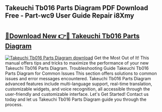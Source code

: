 ## Takeuchi Tb016 Parts Diagram PDF Download Free - Part-wc9 User Guide Repair i8Xmy

# <h2><a href="http://dfodd05.blite.top/?on=Takeuchi+Tb016+Parts+Diagram">🔗Download New 👉🔴 Takeuchi Tb016 Parts Diagram</a></h2>

[![Takeuchi Tb016 Parts Diagram download](https://i.imgur.com/lujVjoI.png)](http://dfodd05.blite.top/?on=Takeuchi+Tb016+Parts+Diagram)
Get the Most Out of It! This manual offers tips and tricks to maximize the performance of your new Takeuchi Tb016 Parts Diagram. Troubleshooting Guide Takeuchi Tb016 Parts Diagram for Common Issues This section offers solutions to common issues and error messages encountered. Takeuchi Tb016 Parts Diagram advanced features include multi-language support, real-time translation, customizable widgets, and voice recognition, all accessible through the user-friendly and customizable interface. Let's Get Started! Contact us today and let us Takeuchi Tb016 Parts Diagram guide you through the process.
